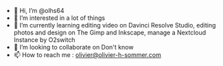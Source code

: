 - 👋 Hi, I’m @olhs64
- 👀 I’m interested in a lot of things
- 🌱 I’m currently learning editing video on Davinci Resolve Studio, editing photos and design on The Gimp and Inkscape, manage a Nextcloud Instance by O2switch
- 💞️ I’m looking to collaborate on Don't know
- 📫 How to reach me : olivier@olivier-h-sommer.com

<!---
olhs64/olhs64 is a ✨ special ✨ repository because its `README.md` (this file) appears on your GitHub profile.
You can click the Preview link to take a look at your changes.
--->
